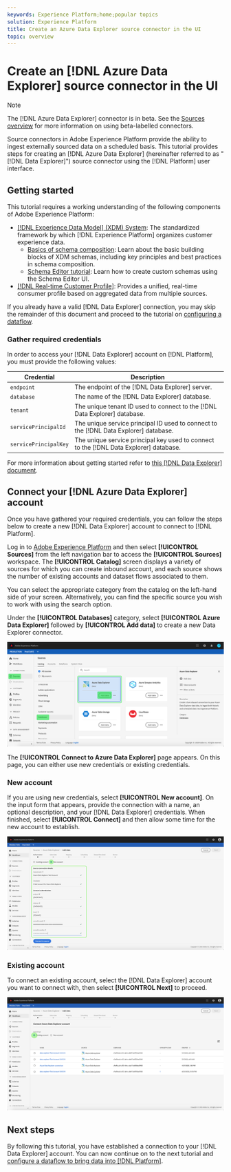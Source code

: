 ```yaml
---
keywords: Experience Platform;home;popular topics
solution: Experience Platform
title: Create an Azure Data Explorer source connector in the UI
topic: overview
---
```


# Create an [!DNL Azure Data Explorer] source connector in the UI

>[!NOTE]
> The [!DNL Azure Data Explorer] connector is in beta. See the [Sources overview](../../../../home.md#terms-and-conditions) for more information on using beta-labelled connectors.

Source connectors in Adobe Experience Platform provide the ability to ingest externally sourced data on a scheduled basis. This tutorial provides steps for creating an [!DNL Azure Data Explorer] (hereinafter referred to as "[!DNL Data Explorer]") source connector using the [!DNL Platform] user interface.

## Getting started

This tutorial requires a working understanding of the following components of Adobe Experience Platform:

*   [[!DNL Experience Data Model] (XDM) System](../../../../../xdm/home.md): The standardized framework by which [!DNL Experience Platform] organizes customer experience data.
    *   [Basics of schema composition](../../../../../xdm/schema/composition.md): Learn about the basic building blocks of XDM schemas, including key principles and best practices in schema composition.
    *   [Schema Editor tutorial](../../../../../xdm/tutorials/create-schema-ui.md): Learn how to create custom schemas using the Schema Editor UI.
*   [[!DNL Real-time Customer Profile]](../../../../../profile/home.md): Provides a unified, real-time consumer profile based on aggregated data from multiple sources.

If you already have a valid [!DNL Data Explorer] connection, you may skip the remainder of this document and proceed to the tutorial on [configuring a dataflow](../../dataflow/databases.md).

### Gather required credentials

In order to access your [!DNL Data Explorer] account on [!DNL Platform], you must provide the following values:

| Credential | Description |
| ---------- | ----------- |
| `endpoint` | The endpoint of the [!DNL Data Explorer] server. |
| `database` | The name of the [!DNL Data Explorer] database. |
| `tenant` | The unique tenant ID used to connect to the [!DNL Data Explorer] database. |
| `servicePrincipalId` | The unique service principal ID used to connect to the [!DNL Data Explorer] database. |
| `servicePrincipalKey` | The unique service principal key used to connect to the [!DNL Data Explorer] database. |

For more information about getting started refer to [this [!DNL Data Explorer] document](https://docs.microsoft.com/en-us/azure/data-explorer/kusto/management/access-control/how-to-authenticate-with-aad).

## Connect your [!DNL Azure Data Explorer] account

Once you have gathered your required credentials, you can follow the steps below to create a new [!DNL Data Explorer] account to connect to [!DNL Platform].

Log in to [Adobe Experience Platform](https://platform.adobe.com) and then select **[!UICONTROL Sources]** from the left navigation bar to access the **[!UICONTROL Sources]** workspace. The **[!UICONTROL Catalog]** screen displays a variety of sources for which you can create inbound account, and each source shows the number of existing accounts and dataset flows associated to them.

You can select the appropriate category from the catalog on the left-hand side of your screen. Alternatively, you can find the specific source you wish to work with using the search option.

Under the **[!UICONTROL Databases]** category, select **[!UICONTROL Azure Data Explorer]** followed by **[!UICONTROL Add data]** to create a new Data Explorer connector.

![catalog](../../../../images/tutorials/create/data-explorer/catalog.png)

The **[!UICONTROL Connect to Azure Data Explorer]** page appears. On this page, you can either use new credentials or existing credentials.

### New account

If you are using new credentials, select **[!UICONTROL New account]**. On the input form that appears, provide the connection with a name, an optional description, and your [!DNL Data Explorer] credentials. When finished, select **[!UICONTROL Connect]** and then allow some time for the new account to establish.

![connect](../../../../images/tutorials/create/data-explorer/new.png)

### Existing account

To connect an existing account, select the [!DNL Data Explorer] account you want to connect with, then select **[!UICONTROL Next]** to proceed.

![existing](../../../../images/tutorials/create/data-explorer/existing.png)

## Next steps

By following this tutorial, you have established a connection to your [!DNL Data Explorer] account. You can now continue on to the next tutorial and [configure a dataflow to bring data into [!DNL Platform]](../../dataflow/databases.md).